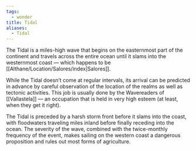 ```yaml
---
tags:
  - wonder
title: Tidal
aliases:
  - Tidal
---
```


The Tidal is a miles-high wave that begins on the easternmost part of the continent and travels across the entire ocean until it slams into the westernmost coast — which happens to be [[Althane/Location/Salores/index|Salores]].

While the Tidal doesn’t come at regular intervals, its arrival can be predicted in advance by careful observation of the location of the realms as well as tectonic activities. This job is usually done by the Wavereaders of [[Vallastela]] — an occupation that is held in very high esteem (at least, when they get it right).

The Tidal is preceded by a harsh storm front before it slams into the coast, with floodwaters traveling miles inland before finally receding into the ocean. The severity of the wave, combined with the twice-monthly frequency of the event, makes sailing on the western coast a dangerous proposition and rules out most forms of agriculture.